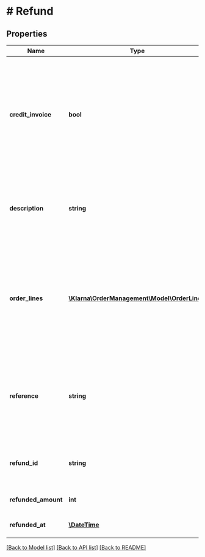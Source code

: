 # # Refund

## Properties

Name | Type | Description | Notes
------------ | ------------- | ------------- | -------------
**credit_invoice** | **bool** | Only relevant for B2B Orders. If the flag is set to true for an order with B2B_invoice as payment method, the customer will receive the refund as a credit invoice. | [optional]
**description** | **string** | Description of the refund shown to the customer. Max length is 255 characters. | [optional]
**order_lines** | [**\Klarna\OrderManagement\Model\OrderLine[]**](OrderLine.md) | Order lines for the refund shown to the customer. Optional but increases the customer experience. Maximum 1000 order lines. | [optional]
**reference** | **string** | Internal reference to the refund that is also included in the settlement files. Max length is 255 characters. | [optional]
**refund_id** | **string** | The refund id. Generated when the refund is created. | [optional]
**refunded_amount** | **int** | Refunded amount in minor units. | [optional]
**refunded_at** | [**\DateTime**](\DateTime.md) | The time of the refund. ISO 8601. | [optional]

[[Back to Model list]](../../README.md#models) [[Back to API list]](../../README.md#endpoints) [[Back to README]](../../README.md)
